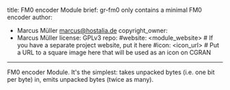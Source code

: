 title: FM0 encoder Module
brief: gr-fm0 only contains a minimal FM0 encoder
author:
  - Marcus Müller <marcus@hostalia.de>
copyright_owner:
  - Marcus Müller
license: GPLv3
repo: 
#website: <module_website> # If you have a separate project website, put it here
#icon: <icon_url> # Put a URL to a square image here that will be used as an icon on CGRAN
---

FM0 encoder Module. It's the simplest: takes unpacked bytes (i.e. one bit per byte) in, emits unpacked bytes (twice as many).
